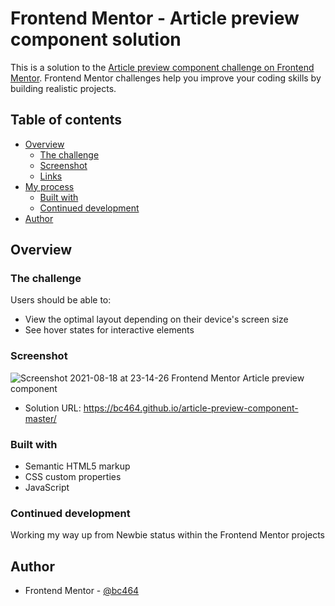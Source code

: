# Frontend Mentor - Article preview component solution

This is a solution to the [Article preview component challenge on Frontend Mentor](https://www.frontendmentor.io/challenges/article-preview-component-dYBN_pYFT). Frontend Mentor challenges help you improve your coding skills by building realistic projects. 

## Table of contents

- [Overview](#overview)
  - [The challenge](#the-challenge)
  - [Screenshot](#screenshot)
  - [Links](#links)
- [My process](#my-process)
  - [Built with](#built-with)
   - [Continued development](#continued-development)
- [Author](#author)


## Overview

### The challenge

Users should be able to:

- View the optimal layout depending on their device's screen size
- See hover states for interactive elements

### Screenshot

![Screenshot 2021-08-18 at 23-14-26 Frontend Mentor Article preview component](https://user-images.githubusercontent.com/82536545/129973503-10cefdf9-a954-4e53-abfb-ad6066660719.png)


- Solution URL: https://bc464.github.io/article-preview-component-master/

### Built with

- Semantic HTML5 markup
- CSS custom properties
- JavaScript

### Continued development

Working my way up from Newbie status within the Frontend Mentor projects

## Author

- Frontend Mentor - [@bc464](https://www.frontendmentor.io/profile/yourusername)

